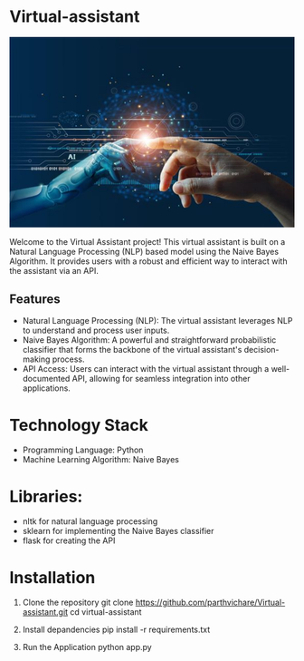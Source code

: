 # Virtual-assistant

![Virtual Assistant Demo](https://github.com/parthvichare/Virtual-assistant/blob/main/Virtual.jpg)

Welcome to the Virtual Assistant project! This virtual assistant is built on a Natural Language Processing (NLP) based model using the Naive Bayes Algorithm. It provides users with a robust and efficient way to interact with the assistant via an API.

## Features
- Natural Language Processing (NLP): The virtual assistant leverages NLP to understand and process user inputs.
- Naive Bayes Algorithm: A powerful and straightforward probabilistic classifier that forms the backbone of the virtual assistant's decision-making process.
- API Access: Users can interact with the virtual assistant through a well-documented API, allowing for seamless integration into other applications.

# Technology Stack
- Programming Language: Python
- Machine Learning Algorithm: Naive Bayes
  
# Libraries:
- nltk for natural language processing
- sklearn for implementing the Naive Bayes classifier
- flask for creating the API

# Installation
1. Clone the repository
   git clone https://github.com/parthvichare/Virtual-assistant.git
   cd virtual-assistant

2. Install depandencies
   pip install -r requirements.txt

3. Run the Application
   python app.py

